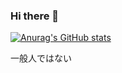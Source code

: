 ### Hi there 👋
[![Anurag's GitHub stats](https://github-readme-stats.vercel.app/api?username=nexryai&count_private=true&show_icons=true&theme=tokyonight&include_all_commits=true)](https://github.com/anuraghazra/github-readme-stats)


一般人ではない


